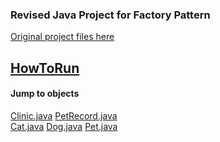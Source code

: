 ### Revised Java Project for Factory Pattern

<a href = "https://github.com/JerryEsperanza/factoryPattern">Original project files here </a>
## <a href = "https://github.com/VemAiensi/SoftEng1/blob/main/RunCode/HowToRunCodeIntelliJ.md">HowToRun</a>
#### Jump to objects
<a href = "https://github.com/VemAiensi/SoftEng1/blob/main/factoryPattern/src/DA/Clinic.java">Clinic.java</a>
<a href = "https://github.com/VemAiensi/SoftEng1/blob/main/factoryPattern/src/DA/PetRecord.java">PetRecord.java</a><br>
<a href = "https://github.com/VemAiensi/SoftEng1/blob/main/factoryPattern/src/PetObjects/Cat.java">Cat.java</a>
<a href = "https://github.com/VemAiensi/SoftEng1/blob/main/factoryPattern/src/PetObjects/Dog.java">Dog.java</a>
<a href = "https://github.com/VemAiensi/SoftEng1/blob/main/factoryPattern/src/PetObjects/Pet.java">Pet.java</a><br>
